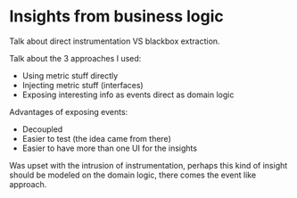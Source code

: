 
# Insights from business logic

Talk about direct instrumentation VS blackbox extraction.

Talk about the 3 approaches I used:

* Using metric stuff directly
* Injecting metric stuff (interfaces)
* Exposing interesting info as events direct as domain logic

Advantages of exposing events:

* Decoupled
* Easier to test (the idea came from there)
* Easier to have more than one UI for the insights

Was upset with the intrusion of instrumentation, perhaps
this kind of insight should be modeled on the domain logic,
there comes the event like approach.
